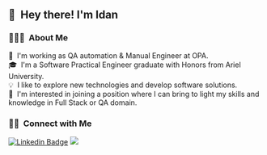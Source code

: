 <!-- Hi there, I'm Idan 👋     | ⚡ Fun fact
:-------------------------:|:-------------------------:
[![Anurag's github stats](https://github-readme-stats.vercel.app/api?username=IdanYaron&show_icons=true&layout=compact&line_height=28&card_width=30)](https://github.com/anuraghazra/convoychat) |  [![Top Langs](https://github-readme-stats.vercel.app/api/top-langs/?username=IdanYaron&layout=compact&langs_count=30&exclude_repo=ML_learning&line_height=25)](https://github.com/anuraghazra/github-readme-stats) -->

<!-- <h3> 📫 Contact Me:</h3>

[![Linkedin Badge](https://img.shields.io/badge/-IdanYaron-blue?style=flat-square&logo=Linkedin&logoColor=white&link=https://www.linkedin.com/in/idanyaron)](https://www.linkedin.com/in/idanyaron)

![visitors](https://visitor-badge.glitch.me/badge?page_id=IdanYaron&left_color=green&right_color=red)  -->

## 👋 &nbsp;Hey there! I'm Idan

### 👨🏻‍💻 &nbsp;About Me

🌱 &nbsp;I'm working as QA automation & Manual Engineer at OPA.\
🎓 &nbsp;I'm a Software Practical Engineer graduate with Honors from Ariel University.\
💡 &nbsp;I like to explore new technologies and develop software solutions.\
👀 &nbsp;I'm interested in joining a position where I can bring to light my skills and knowledge in Full Stack or QA domain.


### 🤝🏻 &nbsp;Connect with Me

[![Linkedin Badge](https://img.shields.io/badge/-IdanYaron-blue?style=flat-square&logo=Linkedin&logoColor=white&link=https://www.linkedin.com/in/idanyaron)](https://www.linkedin.com/in/idanyaron)
<a href="mailto:idanyaron05@gmail.com"><img src="https://img.shields.io/badge/-idanyaron05@gmail.com-D14836?style=flat&logo=Gmail&logoColor=white"/></a>

